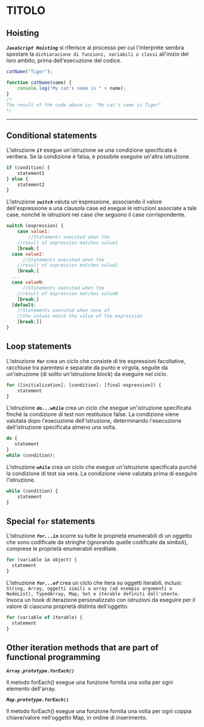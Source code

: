 # **TITOLO**

## **Hoisting**

**_`JavaScript Hoisting`_** si riferisce al processo per cui l'interprete sembra spostare la `dichiarazione di funzioni, variabili o classi` all'inizio del loro ambito, prima dell'esecuzione del codice.

```js
catName("Tiger");

function catName(name) {
    console.log("My cat's name is " + name);
}
/*
The result of the code above is: "My cat's name is Tiger"
*/
```

---

## **Conditional statements**

L'istruzione **_`if`_** esegue un'istruzione se una condizione specificata è veritiera. Se la condizione è falsa, è possibile eseguire un'altra istruzione.

```js
if (condition) {
    statement1
} else {
    statement2
}
```

L'istruzione **_`switch`_** valuta un'espressione, associando il valore dell'espressione a una clausola case ed esegue le istruzioni associate a tale case, nonché le istruzioni nei case che seguono il case corrispondente.

```js
switch (expression) {
    case value1:
        //Statements executed when the
    //result of expression matches value1
    [break;]
  case value2:
      //Statements executed when the
    //result of expression matches value2
    [break;]
  ...
  case valueN:
      //Statements executed when the
    //result of expression matches valueN
    [break;]
  [default:
    //Statements executed when none of
    //the values match the value of the expression
    [break;]]
}
```

## **Loop statements**

L'istruzione **_`for`_** crea un ciclo che consiste di tre espressioni facoltative, racchiuse tra parentesi e separate da punto e virgola, seguite da un'istruzione (di solito un'istruzione block) da eseguire nel ciclo.

```js
for ([initialization]; [condition]; [final-expression]) {
    statement
}
```

L'istruzione **_`do...while`_** crea un ciclo che esegue un'istruzione specificata finché la condizione di test non restituisce false. La condizione viene valutata dopo l'esecuzione dell'istruzione, determinando l'esecuzione dell'istruzione specificata almeno una volta.

```js
do {
   statement
}
while (condition);
```

L'istruzione **_`while`_** crea un ciclo che esegue un'istruzione specificata purché la condizione di test sia vera. La condizione viene valutata prima di eseguire l'istruzione.

```js
while (condition) {
    statement
}
```

## **Special `for` statements**

L'istruzione **_`for...in`_** scorre su tutte le proprietà enumerabili di un oggetto che sono codificate da stringhe (ignorando quelle codificate da simboli), comprese le proprietà enumerabili ereditate.

```js
for (variable in object) {
  statement
}
```

L'istruzione **_`for...of`_** crea un ciclo che itera su oggetti iterabili, inclusi: `String, Array, oggetti simili a array (ad esempio argomenti o NodeList), TypedArray, Map, Set e iterable definiti dall'utente.` Invoca un hook di iterazione personalizzato con istruzioni da eseguire per il valore di ciascuna proprietà distinta dell'oggetto.

```js
for (variable of iterable) {
  statement
}
```

## **Other iteration methods that are part of functional programming**

**_`Array.prototype.forEach()`_**

Il metodo forEach() esegue una funzione fornita una volta per ogni elemento dell'array.

**_`Map.prototype.forEach()`_**

Il metodo forEach() esegue una funzione fornita una volta per ogni coppia chiave/valore nell'oggetto Map, in ordine di inserimento.
